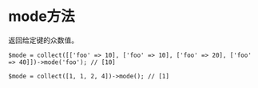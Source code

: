 # mode方法

返回给定键的众数值。

```
$mode = collect([['foo' => 10], ['foo' => 10], ['foo' => 20], ['foo' => 40]])->mode('foo'); // [10]

$mode = collect([1, 1, 2, 4])->mode(); // [1]
```